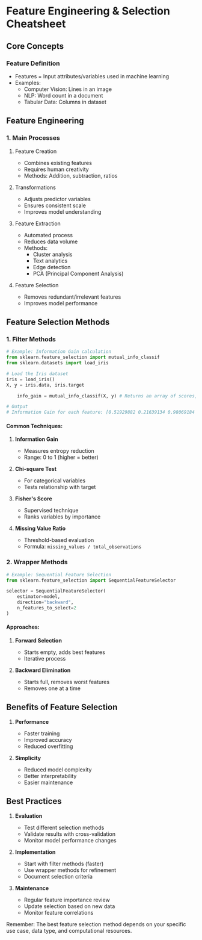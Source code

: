 # Feature Engineering & Selection Cheatsheet

## Core Concepts

### Feature Definition
- Features = Input attributes/variables used in machine learning
- Examples:
  - Computer Vision: Lines in an image
  - NLP: Word count in a document
  - Tabular Data: Columns in dataset

## Feature Engineering

### 1. Main Processes

1. Feature Creation
   - Combines existing features
   - Requires human creativity
   - Methods: Addition, subtraction, ratios

2. Transformations
   - Adjusts predictor variables
   - Ensures consistent scale
   - Improves model understanding

3. Feature Extraction
   - Automated process
   - Reduces data volume
   - Methods:
     - Cluster analysis
     - Text analytics
     - Edge detection
     - PCA (Principal Component Analysis)

4. Feature Selection
   - Removes redundant/irrelevant features
   - Improves model performance


## Feature Selection Methods

### 1. Filter Methods
```python
# Example: Information Gain calculation
from sklearn.feature_selection import mutual_info_classif
from sklearn.datasets import load_iris

# Load the Iris dataset 
iris = load_iris()
X, y = iris.data, iris.target

	info_gain = mutual_info_classif(X, y) # Returns an array of scores, where each score corresponds to the **information gain** of a feature.

# Output
# Information Gain for each feature: [0.51929882 0.21639134 0.98069184 0.97782036]
```

#### Common Techniques:
1. **Information Gain**
   - Measures entropy reduction
   - Range: 0 to 1 (higher = better)

2. **Chi-square Test**
   - For categorical variables
   - Tests relationship with target

3. **Fisher's Score**
   - Supervised technique
   - Ranks variables by importance

4. **Missing Value Ratio**
   - Threshold-based evaluation
   - Formula: `missing_values / total_observations`

### 2. Wrapper Methods
```python
# Example: Sequential Feature Selection
from sklearn.feature_selection import SequentialFeatureSelector

selector = SequentialFeatureSelector(
    estimator=model,
    direction="backward",
    n_features_to_select=2
)
```

#### Approaches:
1. **Forward Selection**
   - Starts empty, adds best features
   - Iterative process
   
2. **Backward Elimination**
   - Starts full, removes worst features
   - Removes one at a time

## Benefits of Feature Selection

1. **Performance**
   - Faster training
   - Improved accuracy
   - Reduced overfitting

2. **Simplicity**
   - Reduced model complexity
   - Better interpretability
   - Easier maintenance

## Best Practices

1. **Evaluation**
   - Test different selection methods
   - Validate results with cross-validation
   - Monitor model performance changes

2. **Implementation**
   - Start with filter methods (faster)
   - Use wrapper methods for refinement
   - Document selection criteria

3. **Maintenance**
   - Regular feature importance review
   - Update selection based on new data
   - Monitor feature correlations

Remember: The best feature selection method depends on your specific use case, data type, and computational resources.